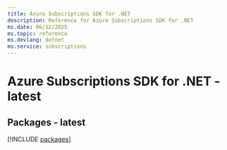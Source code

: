 ```yaml
---
title: Azure Subscriptions SDK for .NET
description: Reference for Azure Subscriptions SDK for .NET
ms.date: 06/12/2025
ms.topic: reference
ms.devlang: dotnet
ms.service: subscriptions
---
```

# Azure Subscriptions SDK for .NET - latest
## Packages - latest
[!INCLUDE [packages](subscriptions-index.md)]